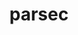 ---
title: "parsec"
layout: cache
categories: [package, develop-2023-11-26]
meta: {"versions": ["3.0.2209"], "compilers": ["gcc@=11.4.0", "gcc@=9.4.0", "oneapi@=2023.2.0"], "oss": ["ubuntu20.04"], "platforms": ["linux"], "targets": ["neoverse_v1", "ppc64le", "x86_64_v3"], "stacks": ["e4s", "e4s-neoverse_v1", "e4s-oneapi", "e4s-power", "root"], "num_specs": 10, "num_specs_by_stack": {"root": 10, "e4s-neoverse_v1": 4, "e4s-power": 2, "e4s": 3, "e4s-oneapi": 1}}
spec_details: [{"hash": "ffg3qmjhuutwmdljb5kpjcoif24pszf7", "compiler": "gcc@=11.4.0", "versions": ["3.0.2209"], "os": "ubuntu20.04", "platform": "linux", "target": "neoverse_v1", "variants": ["build_system=cmake", "build_type=RelWithDebInfo", "+cuda", "cuda_arch=75", "~debug_verbose", "generator=make", "~ipo", "~profile", "+shared"], "stacks": ["root", "e4s-neoverse_v1"], "size": "-", "tarball": "https://binaries.spack.io/releases/develop-2023-11-26/build_cache/linux-ubuntu20.04-neoverse_v1/gcc-11.4.0/parsec-3.0.2209/linux-ubuntu20.04-neoverse_v1-gcc-11.4.0-parsec-3.0.2209-ffg3qmjhuutwmdljb5kpjcoif24pszf7.spack"}, {"hash": "vw7vw23ngey22c4xrvpvnzoh5lltitcs", "compiler": "gcc@=11.4.0", "versions": ["3.0.2209"], "os": "ubuntu20.04", "platform": "linux", "target": "neoverse_v1", "variants": ["build_system=cmake", "build_type=RelWithDebInfo", "~cuda", "~debug_verbose", "generator=make", "~ipo", "~profile", "+shared"], "stacks": ["root", "e4s-neoverse_v1"], "size": "-", "tarball": "https://binaries.spack.io/releases/develop-2023-11-26/build_cache/linux-ubuntu20.04-neoverse_v1/gcc-11.4.0/parsec-3.0.2209/linux-ubuntu20.04-neoverse_v1-gcc-11.4.0-parsec-3.0.2209-vw7vw23ngey22c4xrvpvnzoh5lltitcs.spack"}, {"hash": "lu4mfx7vups5cujaas4ubulj7trr2pxx", "compiler": "gcc@=11.4.0", "versions": ["3.0.2209"], "os": "ubuntu20.04", "platform": "linux", "target": "neoverse_v1", "variants": ["build_system=cmake", "build_type=RelWithDebInfo", "+cuda", "cuda_arch=90", "~debug_verbose", "generator=make", "~ipo", "~profile", "+shared"], "stacks": ["root", "e4s-neoverse_v1"], "size": "-", "tarball": "https://binaries.spack.io/releases/develop-2023-11-26/build_cache/linux-ubuntu20.04-neoverse_v1/gcc-11.4.0/parsec-3.0.2209/linux-ubuntu20.04-neoverse_v1-gcc-11.4.0-parsec-3.0.2209-lu4mfx7vups5cujaas4ubulj7trr2pxx.spack"}, {"hash": "obqs4lur3gajkaxcdbiqtk75ozlwhzvr", "compiler": "gcc@=11.4.0", "versions": ["3.0.2209"], "os": "ubuntu20.04", "platform": "linux", "target": "neoverse_v1", "variants": ["build_system=cmake", "build_type=RelWithDebInfo", "+cuda", "cuda_arch=80", "~debug_verbose", "generator=make", "~ipo", "~profile", "+shared"], "stacks": ["root", "e4s-neoverse_v1"], "size": "-", "tarball": "https://binaries.spack.io/releases/develop-2023-11-26/build_cache/linux-ubuntu20.04-neoverse_v1/gcc-11.4.0/parsec-3.0.2209/linux-ubuntu20.04-neoverse_v1-gcc-11.4.0-parsec-3.0.2209-obqs4lur3gajkaxcdbiqtk75ozlwhzvr.spack"}, {"hash": "l47xnwwlgufvp762ldmj6bsiaxylxpcg", "compiler": "gcc@=9.4.0", "versions": ["3.0.2209"], "os": "ubuntu20.04", "platform": "linux", "target": "ppc64le", "variants": ["build_system=cmake", "build_type=RelWithDebInfo", "+cuda", "cuda_arch=70", "~debug_verbose", "generator=make", "~ipo", "~profile", "+shared"], "stacks": ["root", "e4s-power"], "size": "-", "tarball": "https://binaries.spack.io/releases/develop-2023-11-26/build_cache/linux-ubuntu20.04-ppc64le/gcc-9.4.0/parsec-3.0.2209/linux-ubuntu20.04-ppc64le-gcc-9.4.0-parsec-3.0.2209-l47xnwwlgufvp762ldmj6bsiaxylxpcg.spack"}, {"hash": "cw4edjfgfrvwhmglpzbhjmvo2c7e2twb", "compiler": "gcc@=9.4.0", "versions": ["3.0.2209"], "os": "ubuntu20.04", "platform": "linux", "target": "ppc64le", "variants": ["build_system=cmake", "build_type=RelWithDebInfo", "~cuda", "~debug_verbose", "generator=make", "~ipo", "~profile", "+shared"], "stacks": ["root", "e4s-power"], "size": "-", "tarball": "https://binaries.spack.io/releases/develop-2023-11-26/build_cache/linux-ubuntu20.04-ppc64le/gcc-9.4.0/parsec-3.0.2209/linux-ubuntu20.04-ppc64le-gcc-9.4.0-parsec-3.0.2209-cw4edjfgfrvwhmglpzbhjmvo2c7e2twb.spack"}, {"hash": "7pio5gj6czimg55kgphh7zkmtm47qfb4", "compiler": "gcc@=11.4.0", "versions": ["3.0.2209"], "os": "ubuntu20.04", "platform": "linux", "target": "x86_64_v3", "variants": ["build_system=cmake", "build_type=RelWithDebInfo", "+cuda", "cuda_arch=90", "~debug_verbose", "generator=make", "~ipo", "~profile", "+shared"], "stacks": ["e4s", "root"], "size": "-", "tarball": "https://binaries.spack.io/releases/develop-2023-11-26/build_cache/linux-ubuntu20.04-x86_64_v3/gcc-11.4.0/parsec-3.0.2209/linux-ubuntu20.04-x86_64_v3-gcc-11.4.0-parsec-3.0.2209-7pio5gj6czimg55kgphh7zkmtm47qfb4.spack"}, {"hash": "zkxf5swut5lagpl7di6lau4vbiovbwxv", "compiler": "gcc@=11.4.0", "versions": ["3.0.2209"], "os": "ubuntu20.04", "platform": "linux", "target": "x86_64_v3", "variants": ["build_system=cmake", "build_type=RelWithDebInfo", "+cuda", "cuda_arch=80", "~debug_verbose", "generator=make", "~ipo", "~profile", "+shared"], "stacks": ["e4s", "root"], "size": "-", "tarball": "https://binaries.spack.io/releases/develop-2023-11-26/build_cache/linux-ubuntu20.04-x86_64_v3/gcc-11.4.0/parsec-3.0.2209/linux-ubuntu20.04-x86_64_v3-gcc-11.4.0-parsec-3.0.2209-zkxf5swut5lagpl7di6lau4vbiovbwxv.spack"}, {"hash": "ulxvnwswkyws2oj4poh7wsmf72r5erl2", "compiler": "gcc@=11.4.0", "versions": ["3.0.2209"], "os": "ubuntu20.04", "platform": "linux", "target": "x86_64_v3", "variants": ["build_system=cmake", "build_type=RelWithDebInfo", "~cuda", "~debug_verbose", "generator=make", "~ipo", "~profile", "+shared"], "stacks": ["e4s", "root"], "size": "-", "tarball": "https://binaries.spack.io/releases/develop-2023-11-26/build_cache/linux-ubuntu20.04-x86_64_v3/gcc-11.4.0/parsec-3.0.2209/linux-ubuntu20.04-x86_64_v3-gcc-11.4.0-parsec-3.0.2209-ulxvnwswkyws2oj4poh7wsmf72r5erl2.spack"}, {"hash": "64vtd7vendqfqikm5vcoh2kd275secd2", "compiler": "oneapi@=2023.2.0", "versions": ["3.0.2209"], "os": "ubuntu20.04", "platform": "linux", "target": "x86_64_v3", "variants": ["build_system=cmake", "build_type=RelWithDebInfo", "~cuda", "~debug_verbose", "generator=make", "~ipo", "~profile", "+shared"], "stacks": ["e4s-oneapi", "root"], "size": "-", "tarball": "https://binaries.spack.io/releases/develop-2023-11-26/build_cache/linux-ubuntu20.04-x86_64_v3/oneapi-2023.2.0/parsec-3.0.2209/linux-ubuntu20.04-x86_64_v3-oneapi-2023.2.0-parsec-3.0.2209-64vtd7vendqfqikm5vcoh2kd275secd2.spack"}]
---